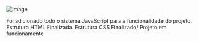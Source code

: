 ![image](https://user-images.githubusercontent.com/83568294/131061005-87f60e59-3020-442a-b2ab-093c21d2bb21.png)

Foi adicionado todo o sistema JavaScript para a funcionalidade do projeto.
Estrutura HTML Finalizada.
Estrutura CSS Finalizado/
Projeto em funcionamento
